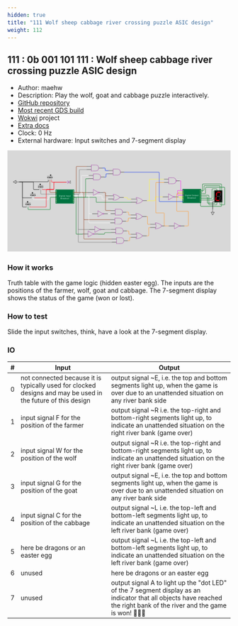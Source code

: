 ```yaml
---
hidden: true
title: "111 Wolf sheep cabbage river crossing puzzle ASIC design"
weight: 112
---
```


## 111 : 0b 001 101 111 : Wolf sheep cabbage river crossing puzzle ASIC design

* Author: maehw
* Description: Play the wolf, goat and cabbage puzzle interactively.
* [GitHub repository](https://github.com/maehw/tt02-wokwi-wolf-goat-cabbage)
* [Most recent GDS build](https://github.com/maehw/tt02-wokwi-wolf-goat-cabbage/actions/runs/3595233571)
* [Wokwi](https://wokwi.com/projects/341614346808328788) project
* [Extra docs](https://github.com/maehw/tt02-wokwi-wolf-goat-cabbage/blob/main/README.md)
* Clock: 0 Hz
* External hardware: Input switches and 7-segment display

![picture](images/wokwi-simulation-io-mapping.png)

### How it works

Truth table with the game logic (hidden easter egg). The inputs are the positions of the farmer, wolf, goat and cabbage. The 7-segment display shows the status of the game (won or lost).

### How to test

Slide the input switches, think, have a look at the 7-segment display.

### IO

| # | Input        | Output       |
|---|--------------|--------------|
| 0 | not connected because it is typically used for clocked designs and may be used in the future of this design  | output signal ~E, i.e. the top and bottom segments light up, when the game is over due to an unattended situation on any river bank side |
| 1 | input signal F for the position of the farmer  | output signal ~R i.e. the top-right and bottom-right segments light up, to indicate an unattended situation on the right river bank (game over) |
| 2 | input signal W for the position of the wolf  | output signal ~R i.e. the top-right and bottom-right segments light up, to indicate an unattended situation on the right river bank (game over) |
| 3 | input signal G for the position of the goat  | output signal ~E, i.e. the top and bottom segments light up, when the game is over due to an unattended situation on any river bank side |
| 4 | input signal C for the position of the cabbage  | output signal ~L i.e. the top-left and bottom-left segments light up, to indicate an unattended situation on the left river bank (game over) |
| 5 | here be dragons or an easter egg  | output signal ~L i.e. the top-left and bottom-left segments light up, to indicate an unattended situation on the left river bank (game over) |
| 6 | unused  | here be dragons or an easter egg |
| 7 | unused  | output signal A to light up the "dot LED" of the 7 segment display as an indicator that all objects have reached the right bank of the river and the game is won! 🎉🎉🎉 |
